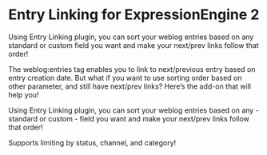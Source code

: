 # Entry Linking for ExpressionEngine 2

Using Entry Linking plugin, you can sort your weblog entries based on any standard or custom field you want and make your next/prev links follow that order!

The weblog:entries tag enables you to link to next/previous entry based on entry creation date.
But what if you want to use sorting order based on other parameter, and still have next/prev links?
Here’s the add-on that will help you!

Using Entry Linking plugin, you can sort your weblog entries based on any - standard or custom - field you want and make your next/prev links follow that order!

Supports limiting by status, channel, and category!
